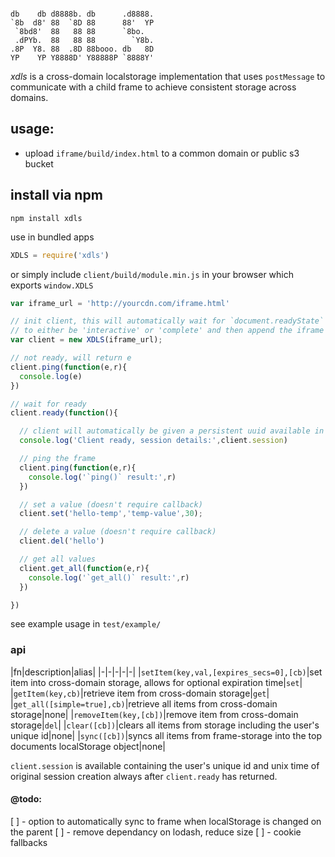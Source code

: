 ```

db    db d8888b. db      .d8888.
`8b  d8' 88  `8D 88      88'  YP
 `8bd8'  88   88 88      `8bo.
 .dPYb.  88   88 88        `Y8b.
.8P  Y8. 88  .8D 88booo. db   8D
YP    YP Y8888D' Y88888P `8888Y'

```

*xdls* is a cross-domain localstorage implementation that uses `postMessage` to communicate with a child frame to achieve consistent
storage across domains.

## usage:
- upload `iframe/build/index.html` to a common domain or public s3 bucket

## install via npm
```
npm install xdls
```

use in bundled apps
```javascript
XDLS = require('xdls')
```

or simply include `client/build/module.min.js` in your browser which exports `window.XDLS`

```javascript
var iframe_url = 'http://yourcdn.com/iframe.html'

// init client, this will automatically wait for `document.readyState`
// to either be 'interactive' or 'complete' and then append the iframe
var client = new XDLS(iframe_url);

// not ready, will return e
client.ping(function(e,r){
  console.log(e)
})

// wait for ready
client.ready(function(){

  // client will automatically be given a persistent uuid available in `client.session.uuid`
  console.log('Client ready, session details:',client.session)

  // ping the frame
  client.ping(function(e,r){
    console.log('`ping()` result:',r)
  })

  // set a value (doesn't require callback)
  client.set('hello-temp','temp-value',30);

  // delete a value (doesn't require callback)
  client.del('hello')

  // get all values
  client.get_all(function(e,r){
    console.log('`get_all()` result:',r)
  })

})
```

see example usage in `test/example/`

### api
|fn|description|alias|
|-|-|-|-|-|
|`setItem(key,val,[expires_secs=0],[cb)`|set item into cross-domain storage, allows for optional expiration time|`set`|
|`getItem(key,cb)`|retrieve item from cross-domain storage|`get`|
|`get_all([simple=true],cb)`|retrieve all items from cross-domain storage|none|
|`removeItem(key,[cb])`|remove item from cross-domain storage|`del`|
|`clear([cb])`|clears all items from storage including the user's unique id|none|
|`sync([cb])`|syncs all items from frame-storage into the top documents localStorage object|none|

`client.session` is available containing the user's unique id and unix time of original session creation always after `client.ready` has returned.

#### @todo:
[ ] - option to automatically sync to frame when localStorage is changed on the parent
[ ] - remove dependancy on lodash, reduce size
[ ] - cookie fallbacks


